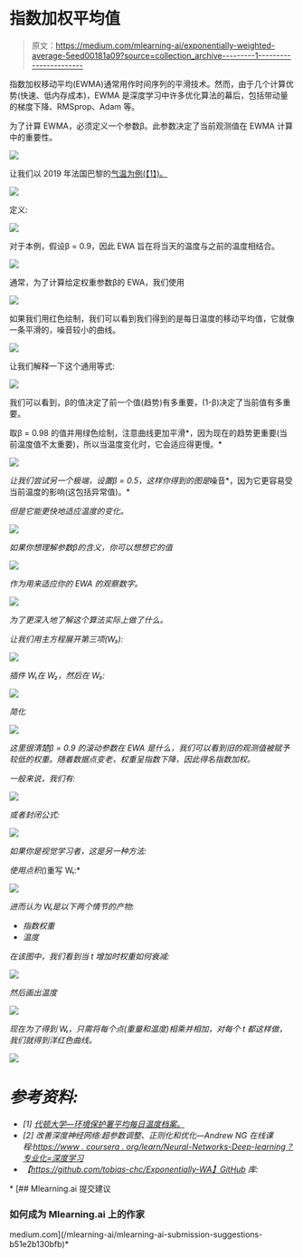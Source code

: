 # 指数加权平均值

> 原文：<https://medium.com/mlearning-ai/exponentially-weighted-average-5eed00181a09?source=collection_archive---------1----------------------->

指数加权移动平均(EWMA)通常用作时间序列的平滑技术。然而，由于几个计算优势(快速、低内存成本)，EWMA 是深度学习中许多优化算法的幕后，包括带动量的梯度下降、RMSprop、Adam 等。

为了计算 EWMA，必须定义一个参数β。此参数决定了当前观测值在 EWMA 计算中的重要性。

![](img/6b58c792144eae46f3d9d0529b57eb3d.png)

让我们以 2019 年法国巴黎的[气温为例(【1】)。](https://academic.udayton.edu/kissock/http/Weather/default.htm)

![](img/ccb5bc4afe48d05644cf4524f3a50fc2.png)

定义:

![](img/46917e8eadbd1761013f868418e27248.png)

对于本例，假设β = 0.9，因此 EWA 旨在将当天的温度与之前的温度相结合。

![](img/b76cd92e2028a26cafdd7a55ed8beae1.png)

通常，为了计算给定权重参数β的 EWA，我们使用

![](img/c4fdbd15f6e9fa18439b81f4d30f2ec1.png)

如果我们用红色绘制，我们可以看到我们得到的是每日温度的移动平均值，它就像一条平滑的，噪音较小的曲线。

![](img/cb2f881572c7afe3ad956a3862f494b8.png)

让我们解释一下这个通用等式:

![](img/ab7f9e63f2fb5d920561168b84c9b2a0.png)

我们可以看到，β的值决定了前一个值(趋势)有多重要，(1-β)决定了当前值有多重要。

取β = 0.98 的值并用绿色绘制，注意曲线更加平滑*，因为现在的趋势更重要(当前温度值不太重要)，所以当温度变化时，它会适应得更慢。*

*![](img/d4bf7c51c1cf57ee15f5436d98140bc7.png)*

*让我们尝试另一个极端，设置β = 0.5，这样你得到的图是*噪音*，因为它更容易受当前温度的影响(这包括异常值)。*

*但是它能更快地适应温度的变化。*

*![](img/5f4fe16021ca414fb0072e4eca78751f.png)*

*如果你想理解参数β的含义，你可以想想它的值*

*![](img/a34d568c6edc436b1c4652e41fc8c4cf.png)*

*作为用来适应你的 EWA 的观察数字。*

*![](img/922c79414087a8eda98012d10f07040e.png)*

*为了更深入地了解这个算法实际上做了什么。*

*让我们用主方程展开第三项(W₃):*

*![](img/eed40fd55edf08a3284ccb3a8cc83543.png)*

*插件 W₁在 W₂，然后在 W₃:*

*![](img/fe810754bec1d79d9fae0c2513b155c5.png)*

*简化*

*![](img/58484c64c5a780d5e80f434adbef631a.png)*

*这里很清楚β = 0.9 的滚动参数在 EWA 是什么，我们可以看到旧的观测值被赋予较低的权重。随着数据点变老，权重呈指数下降，因此得名指数加权。*

*一般来说，我们有:*

*![](img/fff30c86b24407171424097b3b6f9759.png)*

*或者封闭公式:*

*![](img/eb2de180e953370ed891c33322252797.png)*

*如果你是视觉学习者，这是另一种方法:*

*使用点积(*)重写 Wₜ:*

*![](img/0cde2ff0cdcd4432ba57b63fe84063e0.png)*

*进而认为 Wₜ是以下两个情节的产物:*

*   *指数权重*
*   *温度*

*在该图中，我们看到当 t 增加时权重如何衰减:*

*![](img/cb7906654e16a40f6cbe1ef949ffd1c7.png)*

*然后画出温度*

*![](img/2adf06969ef67a8f43ad71b5041215d0.png)*

*现在为了得到 Wₜ，只需将每个点(重量和温度)相乘并相加，对每个 t 都这样做，我们就得到洋红色曲线。*

*![](img/d650127a327e5ce0321479637d9c950d.png)*

# *参考资料:*

*   *[1] [代顿大学—环境保护署平均每日温度档案。](https://academic.udayton.edu/kissock/http/Weather/default.htm)*
*   *[2] *改善深度神经网络:超参数调整、正则化和优化*—Andrew NG 在线课程:[https://www . coursera . org/learn/Neural-Networks-Deep-learning？专业化=深度学习](https://www.coursera.org/learn/neural-networks-deep-learning?specialization=deep-learning)*
*   *【https://github.com/tobias-chc/Exponentially-WA】GitHub 库:*

*[](/mlearning-ai/mlearning-ai-submission-suggestions-b51e2b130bfb) [## Mlearning.ai 提交建议

### 如何成为 Mlearning.ai 上的作家

medium.com](/mlearning-ai/mlearning-ai-submission-suggestions-b51e2b130bfb)*